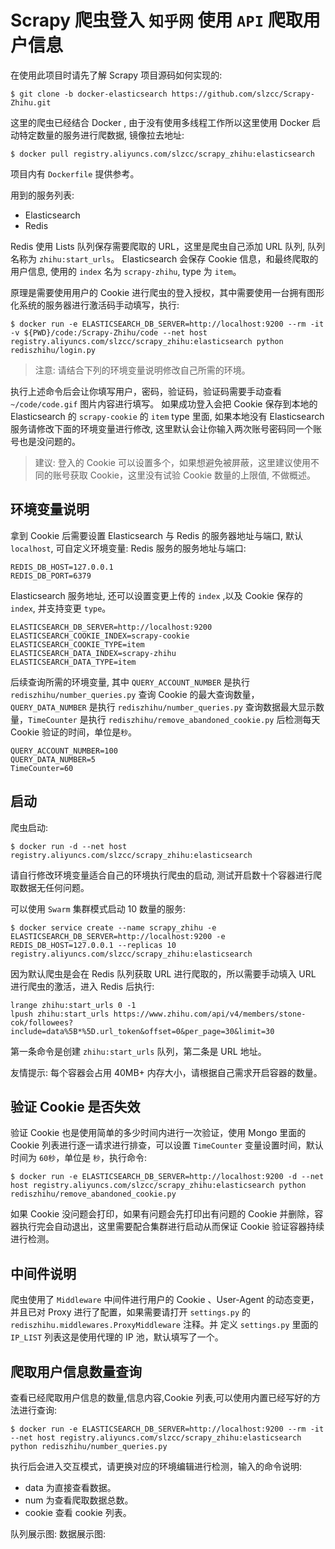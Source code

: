 # Scrapy 爬虫登入 `知乎网` 使用 `API` 爬取用户信息
在使用此项目时请先了解 Scrapy 项目源码如何实现的:
```
$ git clone -b docker-elasticsearch https://github.com/slzcc/Scrapy-Zhihu.git
```

这里的爬虫已经结合 Docker , 由于没有使用多线程工作所以这里使用 Docker 启动特定数量的服务进行爬数据, 镜像拉去地址:
```
$ docker pull registry.aliyuncs.com/slzcc/scrapy_zhihu:elasticsearch
```

项目内有 `Dockerfile` 提供参考。

用到的服务列表:
 *  Elasticsearch
 *  Redis

Redis 使用 Lists 队列保存需要爬取的 URL，这里是爬虫自己添加 URL 队列, 队列名称为 `zhihu:start_urls`。
Elasticsearch 会保存 Cookie 信息，和最终爬取的用户信息, 使用的 `index` 名为 `scrapy-zhihu`, type 为 `item`。

原理是需要使用用户的 Cookie 进行爬虫的登入授权，其中需要使用一台拥有图形化系统的服务器进行激活码手动填写，执行:
```
$ docker run -e ELASTICSEARCH_DB_SERVER=http://localhost:9200 --rm -it -v ${PWD}/code:/Scrapy-Zhihu/code --net host registry.aliyuncs.com/slzcc/scrapy_zhihu:elasticsearch python rediszhihu/login.py
```
>注意: 请结合下列的环境变量说明修改自己所需的环境。

执行上述命令后会让你填写用户，密码，验证码，验证码需要手动查看 `~/code/code.gif` 图片内容进行填写。
如果成功登入会把 Cookie 保存到本地的 Elasticsearch 的 `scrapy-cookie` 的 `item` type 里面, 如果本地没有 Elasticsearch 服务请修改下面的环境变量进行修改, 这里默认会让你输入两次账号密码同一个账号也是没问题的。

>建议: 登入的 Cookie 可以设置多个，如果想避免被屏蔽，这里建议使用不同的账号获取 Cookie，这里没有试验 Cookie 数量的上限值, 不做概述。

## 环境变量说明
拿到 Cookie 后需要设置 Elasticsearch 与 Redis 的服务器地址与端口, 默认`localhost`, 可自定义环境变量:
Redis 服务的服务地址与端口:
```
REDIS_DB_HOST=127.0.0.1
REDIS_DB_PORT=6379
```
Elasticsearch 服务地址, 还可以设置变更上传的 `index` ,以及 Cookie 保存的 `index`, 并支持变更 `type`。
```
ELASTICSEARCH_DB_SERVER=http://localhost:9200
ELASTICSEARCH_COOKIE_INDEX=scrapy-cookie
ELASTICSEARCH_COOKIE_TYPE=item
ELASTICSEARCH_DATA_INDEX=scrapy-zhihu
ELASTICSEARCH_DATA_TYPE=item
```
后续查询所需的环境变量, 其中 `QUERY_ACCOUNT_NUMBER` 是执行 `rediszhihu/number_queries.py` 查询 Cookie 的最大查询数量，`QUERY_DATA_NUMBER` 是执行 `rediszhihu/number_queries.py` 查询数据最大显示数量，`TimeCounter` 是执行 `rediszhihu/remove_abandoned_cookie.py` 后检测每天 Cookie 验证的时间，单位是`秒`。
```
QUERY_ACCOUNT_NUMBER=100
QUERY_DATA_NUMBER=5
TimeCounter=60
```


## 启动
爬虫启动:
```
$ docker run -d --net host registry.aliyuncs.com/slzcc/scrapy_zhihu:elasticsearch
```
请自行修改环境变量适合自己的环境执行爬虫的启动, 测试开启数十个容器进行爬取数据无任何问题。

可以使用 `Swarm` 集群模式启动 10 数量的服务:
```
$ docker service create --name scrapy_zhihu -e ELASTICSEARCH_DB_SERVER=http://localhost:9200 -e REDIS_DB_HOST=127.0.0.1 --replicas 10 registry.aliyuncs.com/slzcc/scrapy_zhihu:elasticsearch
```

因为默认爬虫是会在 Redis 队列获取 URL 进行爬取的，所以需要手动填入 URL 进行爬虫的激活，进入 Redis 后执行:
```
lrange zhihu:start_urls 0 -1
lpush zhihu:start_urls https://www.zhihu.com/api/v4/members/stone-cok/followees?include=data%5B*%5D.url_token&offset=0&per_page=30&limit=30
```
第一条命令是创建 `zhihu:start_urls` 队列，第二条是 URL 地址。

友情提示: 每个容器会占用 40MB+ 内存大小，请根据自己需求开启容器的数量。

## 验证 Cookie 是否失效
验证 Cookie 也是使用简单的多少时间内进行一次验证，使用 Mongo 里面的 Cookie 列表进行逐一请求进行排查，可以设置 `TimeCounter` 变量设置时间，默认时间为 `60秒`，单位是 `秒`，执行命令:
```
$ docker run -e ELASTICSEARCH_DB_SERVER=http://localhost:9200 -d --net host registry.aliyuncs.com/slzcc/scrapy_zhihu:elasticsearch python rediszhihu/remove_abandoned_cookie.py
```
如果 Cookie 没问题会打印，如果有问题会先打印出有问题的 Cookie 并删除，容器执行完会自动退出，这里需要配合集群进行启动从而保证 Cookie 验证容器持续进行检测。

## 中间件说明
爬虫使用了 `Middleware` 中间件进行用户的 Cookie 、User-Agent 的动态变更，并且已对 Proxy 进行了配置，如果需要请打开 `settings.py` 的 `rediszhihu.middlewares.ProxyMiddleware` 注释。并
定义 `settings.py` 里面的 `IP_LIST` 列表这是使用代理的 IP 池，默认填写了一个。

## 爬取用户信息数量查询
查看已经爬取用户信息的数量,信息内容,Cookie 列表,可以使用内置已经写好的方法进行查询:
```
$ docker run -e ELASTICSEARCH_DB_SERVER=http://localhost:9200 --rm -it --net host registry.aliyuncs.com/slzcc/scrapy_zhihu:elasticsearch python rediszhihu/number_queries.py
```
执行后会进入交互模式，请更换对应的环境编辑进行检测，输入的命令说明:
  * data 为直接查看数据。
  * num 为查看爬取数据总数。
  * cookie 查看 cookie 列表。

队列展示图:
数据展示图:
